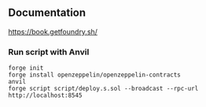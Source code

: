 ## Documentation

https://book.getfoundry.sh/

### Run script with Anvil

```shell
forge init
forge install openzeppelin/openzeppelin-contracts
anvil
forge script script/deploy.s.sol --broadcast --rpc-url http://localhost:8545
```